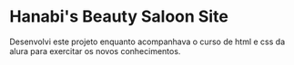 # Hanabi's Beauty Saloon Site

Desenvolvi este projeto enquanto acompanhava o curso de html e css da alura para exercitar os novos conhecimentos.


